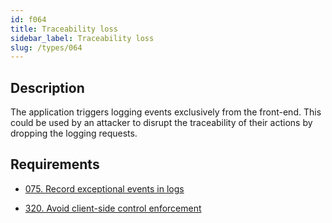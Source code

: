 ```yaml
---
id: f064
title: Traceability loss
sidebar_label: Traceability loss
slug: /types/064
---
```


## Description

The application triggers logging events exclusively from the front-end.
This could be used by an attacker to disrupt the traceability
of their actions by dropping the logging requests.

## Requirements

- [075. Record exceptional events in logs](/criteria/logs/075)

- [320. Avoid client-side control enforcement](/criteria/architecture/320)
